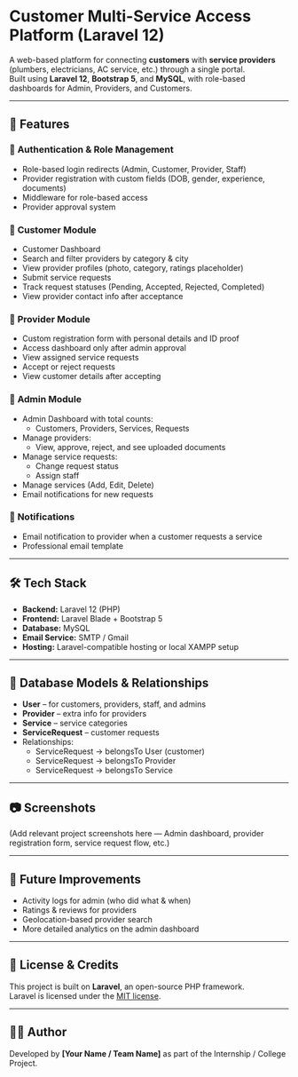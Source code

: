 # Customer Multi-Service Access Platform (Laravel 12)

A web-based platform for connecting **customers** with **service providers** (plumbers, electricians, AC service, etc.) through a single portal.  
Built using **Laravel 12**, **Bootstrap 5**, and **MySQL**, with role-based dashboards for Admin, Providers, and Customers.

---

## 🚀 Features

### 🔹 **Authentication & Role Management**
- Role-based login redirects (Admin, Customer, Provider, Staff)
- Provider registration with custom fields (DOB, gender, experience, documents)
- Middleware for role-based access
- Provider approval system

### 🔹 **Customer Module**
- Customer Dashboard
- Search and filter providers by category & city
- View provider profiles (photo, category, ratings placeholder)
- Submit service requests
- Track request statuses (Pending, Accepted, Rejected, Completed)
- View provider contact info after acceptance

### 🔹 **Provider Module**
- Custom registration form with personal details and ID proof
- Access dashboard only after admin approval
- View assigned service requests
- Accept or reject requests
- View customer details after accepting

### 🔹 **Admin Module**
- Admin Dashboard with total counts:
  - Customers, Providers, Services, Requests
- Manage providers:
  - View, approve, reject, and see uploaded documents
- Manage service requests:
  - Change request status
  - Assign staff
- Manage services (Add, Edit, Delete)
- Email notifications for new requests

### 🔹 **Notifications**
- Email notification to provider when a customer requests a service
- Professional email template

---

## 🛠 Tech Stack
- **Backend:** Laravel 12 (PHP)
- **Frontend:** Laravel Blade + Bootstrap 5
- **Database:** MySQL
- **Email Service:** SMTP / Gmail
- **Hosting:** Laravel-compatible hosting or local XAMPP setup

---

## 📌 Database Models & Relationships
- **User** – for customers, providers, staff, and admins
- **Provider** – extra info for providers
- **Service** – service categories
- **ServiceRequest** – customer requests
- Relationships:
  - ServiceRequest → belongsTo User (customer)
  - ServiceRequest → belongsTo Provider
  - ServiceRequest → belongsTo Service

---

## 📷 Screenshots
(Add relevant project screenshots here — Admin dashboard, provider registration form, service request flow, etc.)

---

## 🔮 Future Improvements
- Activity logs for admin (who did what & when)
- Ratings & reviews for providers
- Geolocation-based provider search
- More detailed analytics on the admin dashboard

---

## 📄 License & Credits
This project is built on **Laravel**, an open-source PHP framework.  
Laravel is licensed under the [MIT license](https://opensource.org/licenses/MIT).

---

## 👨‍💻 Author
Developed by **[Your Name / Team Name]** as part of the Internship / College Project.
